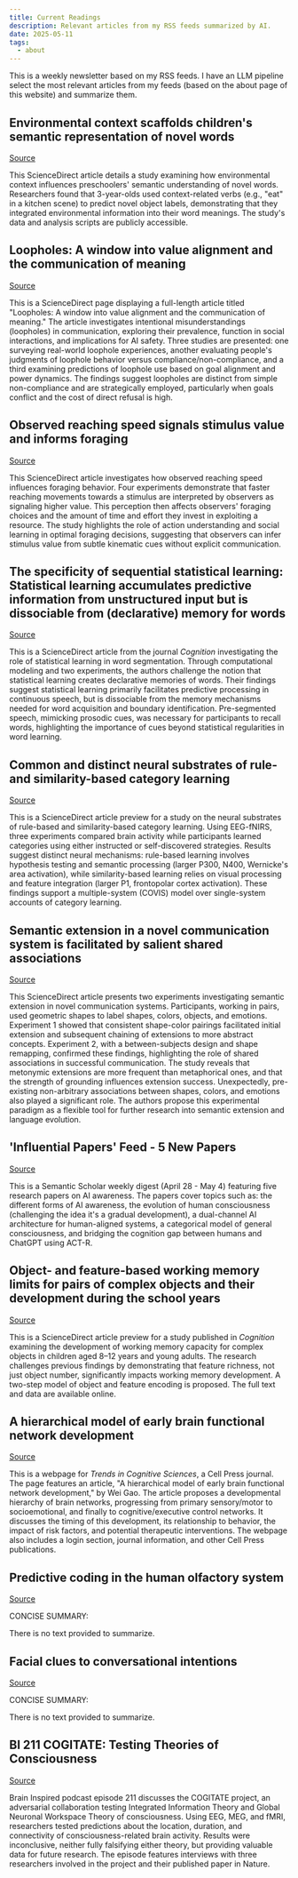 ```yaml
---
title: Current Readings
description: Relevant articles from my RSS feeds summarized by AI.
date: 2025-05-11
tags:
  - about
---
```


This is a weekly newsletter based on my RSS feeds. I have an LLM pipeline select the most relevant articles from my feeds (based on the about page of this website) and summarize them. 


## Environmental context scaffolds children's semantic representation of novel words

[Source](https://www.sciencedirect.com/science/article/pii/S0010027725001027?dgcid=rss_sd_all)

This ScienceDirect article details a study examining how environmental context influences preschoolers' semantic understanding of novel words.  Researchers found that 3-year-olds used context-related verbs (e.g., "eat" in a kitchen scene) to predict novel object labels, demonstrating that they integrated environmental information into their word meanings.  The study's data and analysis scripts are publicly accessible.

## Loopholes: A window into value alignment and the communication of meaning

[Source](https://www.sciencedirect.com/science/article/pii/S001002772500071X?dgcid=rss_sd_all)

This is a ScienceDirect page displaying a full-length article titled "Loopholes: A window into value alignment and the communication of meaning."  The article investigates intentional misunderstandings (loopholes) in communication, exploring their prevalence, function in social interactions, and implications for AI safety.  Three studies are presented: one surveying real-world loophole experiences, another evaluating people's judgments of loophole behavior versus compliance/non-compliance, and a third examining predictions of loophole use based on goal alignment and power dynamics.  The findings suggest loopholes are distinct from simple non-compliance and are strategically employed, particularly when goals conflict and the cost of direct refusal is high.

## Observed reaching speed signals stimulus value and informs foraging

[Source](https://www.sciencedirect.com/science/article/pii/S0010027725000885?dgcid=rss_sd_all)

This ScienceDirect article investigates how observed reaching speed influences foraging behavior.  Four experiments demonstrate that faster reaching movements towards a stimulus are interpreted by observers as signaling higher value. This perception then affects observers' foraging choices and the amount of time and effort they invest in exploiting a resource. The study highlights the role of action understanding and social learning in optimal foraging decisions, suggesting that observers can infer stimulus value from subtle kinematic cues without explicit communication.

## The specificity of sequential statistical learning: Statistical learning accumulates predictive information from unstructured input but is dissociable from (declarative) memory for words

[Source](https://www.sciencedirect.com/science/article/pii/S0010027725000708?dgcid=rss_sd_all)

This is a ScienceDirect article from the journal *Cognition* investigating the role of statistical learning in word segmentation.  Through computational modeling and two experiments, the authors challenge the notion that statistical learning creates declarative memories of words.  Their findings suggest statistical learning primarily facilitates predictive processing in continuous speech, but is dissociable from the memory mechanisms needed for word acquisition and boundary identification.  Pre-segmented speech, mimicking prosodic cues, was necessary for participants to recall words, highlighting the importance of cues beyond statistical regularities in word learning.

## Common and distinct neural substrates of rule- and similarity-based category learning

[Source](https://www.sciencedirect.com/science/article/pii/S0010027725000836?dgcid=rss_sd_all)

This is a ScienceDirect article preview for a study on the neural substrates of rule-based and similarity-based category learning.  Using EEG-fNIRS, three experiments compared brain activity while participants learned categories using either instructed or self-discovered strategies. Results suggest distinct neural mechanisms: rule-based learning involves hypothesis testing and semantic processing (larger P300, N400, Wernicke's area activation), while similarity-based learning relies on visual processing and feature integration (larger P1, frontopolar cortex activation).  These findings support a multiple-system (COVIS) model over single-system accounts of category learning.

## Semantic extension in a novel communication system is facilitated by salient shared associations

[Source](https://www.sciencedirect.com/science/article/pii/S0010027725000691?dgcid=rss_sd_all)

This ScienceDirect article presents two experiments investigating semantic extension in novel communication systems.  Participants, working in pairs, used geometric shapes to label shapes, colors, objects, and emotions. Experiment 1 showed that consistent shape-color pairings facilitated initial extension and subsequent chaining of extensions to more abstract concepts.  Experiment 2, with a between-subjects design and shape remapping, confirmed these findings, highlighting the role of shared associations in successful communication.  The study reveals that metonymic extensions are more frequent than metaphorical ones, and that the strength of grounding influences extension success.  Unexpectedly, pre-existing non-arbitrary associations between shapes, colors, and emotions also played a significant role.  The authors propose this experimental paradigm as a flexible tool for further research into semantic extension and language evolution.

## 'Influential Papers' Feed - 5 New Papers

[Source](https://kill-the-newsletter.com/feeds/ds7kuqx2r8383zq9o3d1/entries/3fwztzpu5qbx2lqk6dd0.html)

This is a Semantic Scholar weekly digest (April 28 - May 4) featuring five research papers on AI awareness.  The papers cover topics such as:  the different forms of AI awareness,  the evolution of human consciousness (challenging the idea it's a gradual development), a dual-channel AI architecture for human-aligned systems, a categorical model of general consciousness, and bridging the cognition gap between humans and ChatGPT using ACT-R.

## Object- and feature-based working memory limits for pairs of complex objects and their development during the school years

[Source](https://www.sciencedirect.com/science/article/pii/S0010027725001039?dgcid=rss_sd_all)

This is a ScienceDirect article preview for a study published in *Cognition* examining the development of working memory capacity for complex objects in children aged 8–12 years and young adults.  The research challenges previous findings by demonstrating that feature richness, not just object number, significantly impacts working memory development.  A two-step model of object and feature encoding is proposed.  The full text and data are available online.

## A hierarchical model of early brain functional network development

[Source](https://www.cell.com/trends/cognitive-sciences/fulltext/S1364-6613(25)00080-4?rss=yes)

This is a webpage for *Trends in Cognitive Sciences*, a Cell Press journal.  The page features an article, "A hierarchical model of early brain functional network development," by Wei Gao.  The article proposes a developmental hierarchy of brain networks, progressing from primary sensory/motor to socioemotional, and finally to cognitive/executive control networks.  It discusses the timing of this development, its relationship to behavior, the impact of risk factors, and potential therapeutic interventions.  The webpage also includes a login section, journal information, and other Cell Press publications.

## Predictive coding in the human olfactory system

[Source](https://www.cell.com/trends/cognitive-sciences/fulltext/S1364-6613(25)00084-1?rss=yes)

CONCISE SUMMARY:

There is no text provided to summarize.

## Facial clues to conversational intentions

[Source](https://www.cell.com/trends/cognitive-sciences/fulltext/S1364-6613(25)00079-8?rss=yes)

CONCISE SUMMARY:

There is no text provided to summarize.

## BI 211 COGITATE: Testing Theories of Consciousness

[Source](https://braininspired.co/podcast/211/)

Brain Inspired podcast episode 211 discusses the COGITATE project, an adversarial collaboration testing Integrated Information Theory and Global Neuronal Workspace Theory of consciousness.  Using EEG, MEG, and fMRI, researchers tested predictions about the location, duration, and connectivity of consciousness-related brain activity.  Results were inconclusive, neither fully falsifying either theory, but providing valuable data for future research.  The episode features interviews with three researchers involved in the project and their published paper in Nature.

